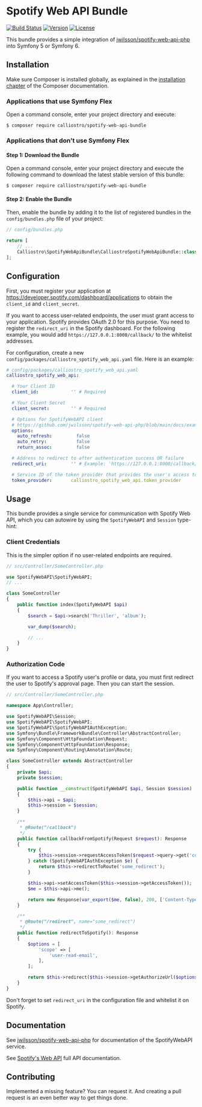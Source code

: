 Spotify Web API Bundle
======================

[![Build Status](https://app.travis-ci.com/calliostro/spotify-web-api-bundle.svg?branch=main)](https://www.travis-ci.com/github/calliostro/spotify-web-api-bundle)
[![Version](https://poser.pugx.org/calliostro/spotify-web-api-bundle/version)](//packagist.org/packages/calliostro/spotify-web-api-bundle)
[![License](https://poser.pugx.org/calliostro/spotify-web-api-bundle/license)](//packagist.org/packages/calliostro/spotify-web-api-bundle)

This bundle provides a simple integration of [jwilsson/spotify-web-api-php](https://github.com/jwilsson/spotify-web-api-php)
into Symfony 5 or Symfony 6.


Installation
------------

Make sure Composer is installed globally, as explained in the 
[installation chapter](https://getcomposer.org/doc/00-intro.md) of the Composer documentation.

### Applications that use Symfony Flex

Open a command console, enter your project directory and execute:

```console
$ composer require calliostro/spotify-web-api-bundle
```

### Applications that don't use Symfony Flex

#### Step 1: Download the Bundle

Open a command console, enter your project directory and execute the
following command to download the latest stable version of this bundle:

```console
$ composer require calliostro/spotify-web-api-bundle
```

#### Step 2: Enable the Bundle

Then, enable the bundle by adding it to the list of registered bundles
in the `config/bundles.php` file of your project:

```php
// config/bundles.php

return [
    // ...
    Calliostro\SpotifyWebApiBundle\CalliostroSpotifyWebApiBundle::class => ['all' => true],
];
```


Configuration
-------------

First, you must register your application at https://developer.spotify.com/dashboard/applications to obtain the 
`client_id` and `client_secret`.

If you want to access user-related endpoints, the user must grant access to your application. Spotify provides OAuth 2.0
for this purpose. You need to register the `redirect_uri` in the Spotify dashboard. For the following example, you would
add `https://127.0.0.1:8000/callback/` to the whitelist addresses.

For configuration, create a new `config/packages/calliostro_spotify_web_api.yaml`  file. Here is an example:

```yaml
# config/packages/calliostro_spotify_web_api.yaml
calliostro_spotify_web_api:

  # Your Client ID
  client_id:            '' # Required

  # Your Client Secret
  client_secret:        '' # Required

  # Options for SpotifyWebAPI client
  # https://github.com/jwilsson/spotify-web-api-php/blob/main/docs/examples/setting-options.md
  options:
    auto_refresh:         false
    auto_retry:           false
    return_assoc:         false

  # Address to redirect to after authentication success OR failure
  redirect_uri:         '' # Example: 'https://127.0.0.1:8000/callback/'

  # Service ID of the token provider that provides the user's access token
  token_provider:       calliostro_spotify_web_api.token_provider
```


Usage
-----

This bundle provides a single service for communication with Spotify Web API, which you can autowire by using the
`SpotifyWebAPI` and `Session` type-hint:


### Client Credentials

This is the simpler option if no user-related endpoints are required.

```php
// src/Controller/SomeController.php

use SpotifyWebAPI\SpotifyWebAPI;
// ...

class SomeController
{
    public function index(SpotifyWebAPI $api)
    {
        $search = $api->search('Thriller', 'album');

        var_dump($search);

        // ...
    }
}
```

### Authorization Code

If you want to access a Spotify user's profile or data, you must first redirect the user to Spotify's approval page.
Then you can start the session.

```php
// src/Controller/SomeController.php

namespace App\Controller;

use SpotifyWebAPI\Session;
use SpotifyWebAPI\SpotifyWebAPI;
use SpotifyWebAPI\SpotifyWebAPIAuthException;
use Symfony\Bundle\FrameworkBundle\Controller\AbstractController;
use Symfony\Component\HttpFoundation\Request;
use Symfony\Component\HttpFoundation\Response;
use Symfony\Component\Routing\Annotation\Route;

class SomeController extends AbstractController
{
    private $api;
    private $session;

    public function __construct(SpotifyWebAPI $api, Session $session)
    {
        $this->api = $api;
        $this->session = $session;
    }

    /**
     * @Route("/callback")
     */
    public function callbackFromSpotify(Request $request): Response
    {
        try {
            $this->session->requestAccessToken($request->query->get('code'));
        } catch (SpotifyWebAPIAuthException $e) {
            return $this->redirectToRoute('some_redirect');
        }

        $this->api->setAccessToken($this->session->getAccessToken());
        $me = $this->api->me();

        return new Response(var_export($me, false), 200, ['Content-Type' => 'text/plain']);
    }

    /**
     * @Route("/redirect", name="some_redirect")
     */
    public function redirectToSpotify(): Response
    {
        $options = [
            'scope' => [
                'user-read-email',
            ],
        ];

        return $this->redirect($this->session->getAuthorizeUrl($options));
    }
}
```

Don't forget to set `redirect_uri` in the configuration file and whitelist it on Spotify.



Documentation
-------------

See [jwilsson/spotify-web-api-php](https://github.com/jwilsson/spotify-web-api-php) for documentation of the 
SpotifyWebAPI service.

See [Spotify's Web API](https://developer.spotify.com/documentation/) full API documentation.


Contributing
------------

Implemented a missing feature? You can request it. And creating a pull request is an even better way to get things done.

